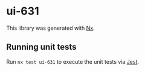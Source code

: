 # ui-631

This library was generated with [Nx](https://nx.dev).

## Running unit tests

Run `nx test ui-631` to execute the unit tests via [Jest](https://jestjs.io).
